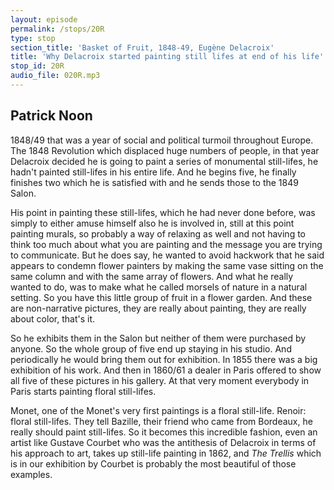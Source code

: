 ```yaml
---
layout: episode
permalink: /stops/20R
type: stop
section_title: 'Basket of Fruit, 1848-49, Eugène Delacroix'
title: 'Why Delacroix started painting still lifes at end of his life'
stop_id: 20R
audio_file: 020R.mp3
---
```


## Patrick Noon

1848/49 that was a year of social and political turmoil throughout Europe.  The 1848 Revolution which displaced huge numbers of people, in that year Delacroix decided he is going to paint a series of monumental still-lifes, he hadn't painted still-lifes in his entire life.  And he begins five, he finally finishes two which he is satisfied with and he sends those to the 1849 Salon.

His point in painting these still-lifes, which he had never done before, was simply to either amuse himself also he is involved in, still at this point painting murals, so probably a way of relaxing as well and not having to think too much about what you are painting and the message you are trying to communicate. But he does say, he wanted to avoid hackwork that he said appears to condemn flower painters by making the same vase sitting on the same column and with the same array of flowers.  And what he really wanted to do, was to make what he called morsels of nature in a natural setting.  So you have this little group of fruit in a flower garden.  And these are non-narrative pictures, they are really about painting, they are really about color, that's it.

So he exhibits them in the Salon but neither of them were purchased by anyone.  So the whole group of five end up staying in his studio.  And periodically he would bring them out for exhibition.  In 1855 there was a big exhibition of his work.  And then in 1860/61 a dealer in Paris offered to show all five of these pictures in his gallery.  At that very moment everybody in Paris starts painting floral still-lifes.

Monet, one of the Monet's very first paintings is a floral still-life.  Renoir: floral still-lifes. They tell Bazille, their friend who came from Bordeaux, he really should paint still-lifes.  So it becomes this incredible fashion, even an artist like Gustave Courbet who was the antithesis of Delacroix in terms of his approach to art, takes up still-life painting in 1862, and _The Trellis_ which is in our exhibition by Courbet is probably the most beautiful of those examples.
